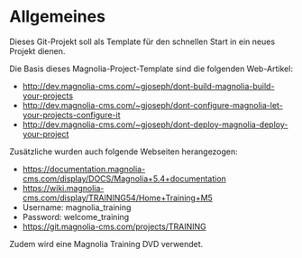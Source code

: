 Allgemeines
===========

Dieses Git-Projekt soll als Template für den schnellen Start in ein neues Projekt dienen.

Die Basis dieses Magnolia-Project-Template sind die folgenden Web-Artikel:

* http://dev.magnolia-cms.com/~gjoseph/dont-build-magnolia-build-your-projects
* http://dev.magnolia-cms.com/~gjoseph/dont-configure-magnolia-let-your-projects-configure-it
* http://dev.magnolia-cms.com/~gjoseph/dont-deploy-magnolia-deploy-your-project

Zusätzliche wurden auch folgende Webseiten herangezogen:

* https://documentation.magnolia-cms.com/display/DOCS/Magnolia+5.4+documentation
* https://wiki.magnolia-cms.com/display/TRAINING54/Home+Training+M5
 * Username: magnolia_training
 * Password: welcome_training
* https://git.magnolia-cms.com/projects/TRAINING

Zudem wird eine Magnolia Training DVD verwendet.